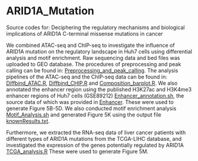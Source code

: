 # ARID1A_Mutation
Source codes for: Deciphering the regulatory mechanisms and biological implications of ARID1A C-terminal missense mutations in cancer

We combined ATAC-seq and ChIP-seq to investigate the influence of ARID1A mutation on the regulatory landscape in Huh7 cells using differential analysis and motif enrichment. Raw sequencing data and bed files was uploaded to GEO database. The procedures of preprocessing and peak calling can be found in: [Preprocessing_and_peak_calling](./Preprocessing_and_peak_calling.sh). The analysis pipelines of the ATAC-seq and the ChIP-seq data can be found in: [Diffbind_ATAC.R](./Diffbind_ATAC.R), [Diffbind_CHIP.R](./Diffbind_CHIP.R) and [Composition_barplot.R](./Composition_barplot.R). We also annotated the enhancer region using the published H3K27ac and H3K4me3 enhancer regions of Huh7 cells (GSE89212) [Enhancer_annotation.sh](Enhancer_annotation.sh), the source data of which was provided in [Enhancer](./Enhancer). These were used to generate Figure 5B-5D. We also conducted motif enrichment analysis [Motif_Analysis.sh](Motif_Analysis.sh) and generated Figure 5K using the output file [knownResults.txt](knownResults.txt).

Furthermore, we extracted the RNA-seq data of liver cancer patients with different types of ARID1A mutations from the TCGA-LIHC database, and investigated the expression of the genes potentially regulated by ARID1A [TCGA_analysis.R](TCGA_analysis.R) These were used to generate Figure 5M.
